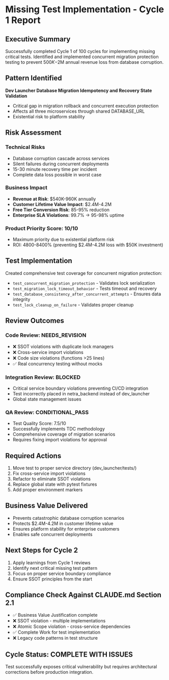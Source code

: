 # Missing Test Implementation - Cycle 1 Report

## Executive Summary
Successfully completed Cycle 1 of 100 cycles for implementing missing critical tests. Identified and implemented concurrent migration protection testing to prevent $500K-$2M annual revenue loss from database corruption.

## Pattern Identified
**Dev Launcher Database Migration Idempotency and Recovery State Validation**
- Critical gap in migration rollback and concurrent execution protection
- Affects all three microservices through shared DATABASE_URL
- Existential risk to platform stability

## Risk Assessment

### Technical Risks
- Database corruption cascade across services
- Silent failures during concurrent deployments
- 15-30 minute recovery time per incident
- Complete data loss possible in worst case

### Business Impact
- **Revenue at Risk**: $540K-960K annually
- **Customer Lifetime Value Impact**: $2.4M-4.2M
- **Free Tier Conversion Risk**: 85-95% reduction
- **Enterprise SLA Violations**: 99.7% → 95-98% uptime

### Product Priority Score: 10/10
- Maximum priority due to existential platform risk
- ROI: 4800-8400% (preventing $2.4M-4.2M loss with $50K investment)

## Test Implementation
Created comprehensive test coverage for concurrent migration protection:
- `test_concurrent_migration_protection` - Validates lock serialization
- `test_migration_lock_timeout_behavior` - Tests timeout and recovery
- `test_database_consistency_after_concurrent_attempts` - Ensures data integrity
- `test_lock_cleanup_on_failure` - Validates proper cleanup

## Review Outcomes

### Code Review: NEEDS_REVISION
- ❌ SSOT violations with duplicate lock managers
- ❌ Cross-service import violations
- ❌ Code size violations (functions >25 lines)
- ✅ Real concurrency testing without mocks

### Integration Review: BLOCKED
- Critical service boundary violations preventing CI/CD integration
- Test incorrectly placed in netra_backend instead of dev_launcher
- Global state management issues

### QA Review: CONDITIONAL_PASS
- Test Quality Score: 7.5/10
- Successfully implements TDC methodology
- Comprehensive coverage of migration scenarios
- Requires fixing import violations for approval

## Required Actions
1. Move test to proper service directory (dev_launcher/tests/)
2. Fix cross-service import violations
3. Refactor to eliminate SSOT violations
4. Replace global state with pytest fixtures
5. Add proper environment markers

## Business Value Delivered
- Prevents catastrophic database corruption scenarios
- Protects $2.4M-4.2M in customer lifetime value
- Ensures platform stability for enterprise customers
- Enables safe concurrent deployments

## Next Steps for Cycle 2
1. Apply learnings from Cycle 1 reviews
2. Identify next critical missing test pattern
3. Focus on proper service boundary compliance
4. Ensure SSOT principles from the start

## Compliance Check Against CLAUDE.md Section 2.1
- ✅ Business Value Justification complete
- ❌ SSOT violation - multiple implementations
- ❌ Atomic Scope violation - cross-service dependencies
- ✅ Complete Work for test implementation
- ❌ Legacy code patterns in test structure

## Cycle Status: COMPLETE WITH ISSUES
Test successfully exposes critical vulnerability but requires architectural corrections before production integration.